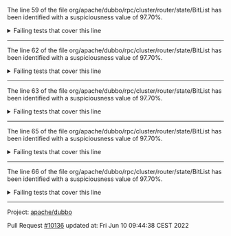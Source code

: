 The line 59 of the file org/apache/dubbo/rpc/cluster/router/state/BitList has been identified with a suspiciousness value of 97.70%.

<details>
     <summary>Failing tests that cover this line</summary>

- `org.apache.dubbo.rpc.cluster.router.state.BitListTest#testIntersect`
- `org.apache.dubbo.rpc.cluster.router.state.BitListTest#testRemoveIndex`
- `org.apache.dubbo.rpc.cluster.router.state.BitListTest#testListIterator1`
- `org.apache.dubbo.rpc.cluster.router.state.BitListTest#test`
- `org.apache.dubbo.rpc.cluster.router.state.BitListTest#testAddAll`
- `org.apache.dubbo.rpc.cluster.router.state.BitListTest#testListIterator3`
- `org.apache.dubbo.rpc.cluster.router.state.BitListTest#testListIterator2`
- `org.apache.dubbo.rpc.cluster.router.state.BitListTest#testAdd`
- `org.apache.dubbo.rpc.cluster.router.state.BitListTest#testListIterator5`
- `org.apache.dubbo.rpc.cluster.router.state.BitListTest#testListIterator4`
- `org.apache.dubbo.rpc.cluster.router.state.BitListTest#testListIterator7`
- `org.apache.dubbo.rpc.cluster.router.state.BitListTest#testListIterator6`
- `org.apache.dubbo.rpc.cluster.router.state.BitListTest#testListIterator8`
- `org.apache.dubbo.rpc.cluster.router.state.BitListTest#testIndex`
- `org.apache.dubbo.rpc.cluster.router.state.BitListTest#testSubList`
- `org.apache.dubbo.rpc.cluster.router.state.BitListTest#testIsEmpty`
- `org.apache.dubbo.rpc.cluster.router.state.BitListTest#testGet`
- `org.apache.dubbo.rpc.cluster.router.state.BitListTest#testRetain`
- `org.apache.dubbo.rpc.cluster.router.state.BitListTest#testClone1`
- `org.apache.dubbo.rpc.cluster.router.state.BitListTest#testClone2`
- `org.apache.dubbo.rpc.cluster.router.state.BitListTest#testRemove`
</details>

***

The line 62 of the file org/apache/dubbo/rpc/cluster/router/state/BitList has been identified with a suspiciousness value of 97.70%.

<details>
     <summary>Failing tests that cover this line</summary>

- `org.apache.dubbo.rpc.cluster.router.state.BitListTest#testIntersect`
- `org.apache.dubbo.rpc.cluster.router.state.BitListTest#testRemoveIndex`
- `org.apache.dubbo.rpc.cluster.router.state.BitListTest#testListIterator1`
- `org.apache.dubbo.rpc.cluster.router.state.BitListTest#test`
- `org.apache.dubbo.rpc.cluster.router.state.BitListTest#testAddAll`
- `org.apache.dubbo.rpc.cluster.router.state.BitListTest#testListIterator3`
- `org.apache.dubbo.rpc.cluster.router.state.BitListTest#testListIterator2`
- `org.apache.dubbo.rpc.cluster.router.state.BitListTest#testAdd`
- `org.apache.dubbo.rpc.cluster.router.state.BitListTest#testListIterator5`
- `org.apache.dubbo.rpc.cluster.router.state.BitListTest#testListIterator4`
- `org.apache.dubbo.rpc.cluster.router.state.BitListTest#testListIterator7`
- `org.apache.dubbo.rpc.cluster.router.state.BitListTest#testListIterator6`
- `org.apache.dubbo.rpc.cluster.router.state.BitListTest#testListIterator8`
- `org.apache.dubbo.rpc.cluster.router.state.BitListTest#testIndex`
- `org.apache.dubbo.rpc.cluster.router.state.BitListTest#testSubList`
- `org.apache.dubbo.rpc.cluster.router.state.BitListTest#testIsEmpty`
- `org.apache.dubbo.rpc.cluster.router.state.BitListTest#testGet`
- `org.apache.dubbo.rpc.cluster.router.state.BitListTest#testRetain`
- `org.apache.dubbo.rpc.cluster.router.state.BitListTest#testClone1`
- `org.apache.dubbo.rpc.cluster.router.state.BitListTest#testClone2`
- `org.apache.dubbo.rpc.cluster.router.state.BitListTest#testRemove`
</details>

***

The line 63 of the file org/apache/dubbo/rpc/cluster/router/state/BitList has been identified with a suspiciousness value of 97.70%.

<details>
     <summary>Failing tests that cover this line</summary>

- `org.apache.dubbo.rpc.cluster.router.state.BitListTest#testIntersect`
- `org.apache.dubbo.rpc.cluster.router.state.BitListTest#testRemoveIndex`
- `org.apache.dubbo.rpc.cluster.router.state.BitListTest#testListIterator1`
- `org.apache.dubbo.rpc.cluster.router.state.BitListTest#test`
- `org.apache.dubbo.rpc.cluster.router.state.BitListTest#testAddAll`
- `org.apache.dubbo.rpc.cluster.router.state.BitListTest#testListIterator3`
- `org.apache.dubbo.rpc.cluster.router.state.BitListTest#testListIterator2`
- `org.apache.dubbo.rpc.cluster.router.state.BitListTest#testAdd`
- `org.apache.dubbo.rpc.cluster.router.state.BitListTest#testListIterator5`
- `org.apache.dubbo.rpc.cluster.router.state.BitListTest#testListIterator4`
- `org.apache.dubbo.rpc.cluster.router.state.BitListTest#testListIterator7`
- `org.apache.dubbo.rpc.cluster.router.state.BitListTest#testListIterator6`
- `org.apache.dubbo.rpc.cluster.router.state.BitListTest#testListIterator8`
- `org.apache.dubbo.rpc.cluster.router.state.BitListTest#testIndex`
- `org.apache.dubbo.rpc.cluster.router.state.BitListTest#testSubList`
- `org.apache.dubbo.rpc.cluster.router.state.BitListTest#testIsEmpty`
- `org.apache.dubbo.rpc.cluster.router.state.BitListTest#testGet`
- `org.apache.dubbo.rpc.cluster.router.state.BitListTest#testRetain`
- `org.apache.dubbo.rpc.cluster.router.state.BitListTest#testClone1`
- `org.apache.dubbo.rpc.cluster.router.state.BitListTest#testClone2`
- `org.apache.dubbo.rpc.cluster.router.state.BitListTest#testRemove`
</details>

***

The line 65 of the file org/apache/dubbo/rpc/cluster/router/state/BitList has been identified with a suspiciousness value of 97.70%.

<details>
     <summary>Failing tests that cover this line</summary>

- `org.apache.dubbo.rpc.cluster.router.state.BitListTest#testIntersect`
- `org.apache.dubbo.rpc.cluster.router.state.BitListTest#testRemoveIndex`
- `org.apache.dubbo.rpc.cluster.router.state.BitListTest#testListIterator1`
- `org.apache.dubbo.rpc.cluster.router.state.BitListTest#test`
- `org.apache.dubbo.rpc.cluster.router.state.BitListTest#testAddAll`
- `org.apache.dubbo.rpc.cluster.router.state.BitListTest#testListIterator3`
- `org.apache.dubbo.rpc.cluster.router.state.BitListTest#testListIterator2`
- `org.apache.dubbo.rpc.cluster.router.state.BitListTest#testAdd`
- `org.apache.dubbo.rpc.cluster.router.state.BitListTest#testListIterator5`
- `org.apache.dubbo.rpc.cluster.router.state.BitListTest#testListIterator4`
- `org.apache.dubbo.rpc.cluster.router.state.BitListTest#testListIterator7`
- `org.apache.dubbo.rpc.cluster.router.state.BitListTest#testListIterator6`
- `org.apache.dubbo.rpc.cluster.router.state.BitListTest#testListIterator8`
- `org.apache.dubbo.rpc.cluster.router.state.BitListTest#testIndex`
- `org.apache.dubbo.rpc.cluster.router.state.BitListTest#testSubList`
- `org.apache.dubbo.rpc.cluster.router.state.BitListTest#testIsEmpty`
- `org.apache.dubbo.rpc.cluster.router.state.BitListTest#testGet`
- `org.apache.dubbo.rpc.cluster.router.state.BitListTest#testRetain`
- `org.apache.dubbo.rpc.cluster.router.state.BitListTest#testClone1`
- `org.apache.dubbo.rpc.cluster.router.state.BitListTest#testClone2`
- `org.apache.dubbo.rpc.cluster.router.state.BitListTest#testRemove`
</details>

***

The line 66 of the file org/apache/dubbo/rpc/cluster/router/state/BitList has been identified with a suspiciousness value of 97.70%.

<details>
     <summary>Failing tests that cover this line</summary>

- `org.apache.dubbo.rpc.cluster.router.state.BitListTest#testIntersect`
- `org.apache.dubbo.rpc.cluster.router.state.BitListTest#testRemoveIndex`
- `org.apache.dubbo.rpc.cluster.router.state.BitListTest#testListIterator1`
- `org.apache.dubbo.rpc.cluster.router.state.BitListTest#test`
- `org.apache.dubbo.rpc.cluster.router.state.BitListTest#testAddAll`
- `org.apache.dubbo.rpc.cluster.router.state.BitListTest#testListIterator3`
- `org.apache.dubbo.rpc.cluster.router.state.BitListTest#testListIterator2`
- `org.apache.dubbo.rpc.cluster.router.state.BitListTest#testAdd`
- `org.apache.dubbo.rpc.cluster.router.state.BitListTest#testListIterator5`
- `org.apache.dubbo.rpc.cluster.router.state.BitListTest#testListIterator4`
- `org.apache.dubbo.rpc.cluster.router.state.BitListTest#testListIterator7`
- `org.apache.dubbo.rpc.cluster.router.state.BitListTest#testListIterator6`
- `org.apache.dubbo.rpc.cluster.router.state.BitListTest#testListIterator8`
- `org.apache.dubbo.rpc.cluster.router.state.BitListTest#testIndex`
- `org.apache.dubbo.rpc.cluster.router.state.BitListTest#testSubList`
- `org.apache.dubbo.rpc.cluster.router.state.BitListTest#testIsEmpty`
- `org.apache.dubbo.rpc.cluster.router.state.BitListTest#testGet`
- `org.apache.dubbo.rpc.cluster.router.state.BitListTest#testRetain`
- `org.apache.dubbo.rpc.cluster.router.state.BitListTest#testClone1`
- `org.apache.dubbo.rpc.cluster.router.state.BitListTest#testClone2`
- `org.apache.dubbo.rpc.cluster.router.state.BitListTest#testRemove`
</details>

***

Project: [apache/dubbo](https://github.com/apache/dubbo)

Pull Request [#10136](https://github.com/apache/dubbo/pull/10136) updated at: Fri Jun 10 09:44:38 CEST 2022